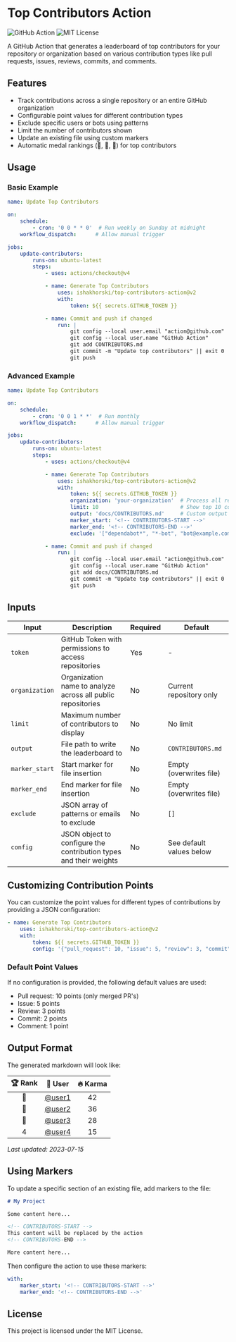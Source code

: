 # Top Contributors Action

<img alt="GitHub Action" src="https://img.shields.io/badge/GitHub-Action-blue?logo=github"> <img alt="MIT License" src="https://img.shields.io/badge/license-MIT-green">

A GitHub Action that generates a leaderboard of top contributors for your repository or organization based on various contribution types like pull requests, issues, reviews, commits, and comments.

## Features

- Track contributions across a single repository or an entire GitHub organization
- Configurable point values for different contribution types
- Exclude specific users or bots using patterns
- Limit the number of contributors shown
- Update an existing file using custom markers
- Automatic medal rankings (🥇, 🥈, 🥉) for top contributors

## Usage

### Basic Example

```yml
name: Update Top Contributors

on:
    schedule:
        - cron: '0 0 * * 0'  # Run weekly on Sunday at midnight
    workflow_dispatch:      # Allow manual trigger

jobs:
    update-contributors:
        runs-on: ubuntu-latest
        steps:
            - uses: actions/checkout@v4

            - name: Generate Top Contributors
                uses: ishakhorski/top-contributors-action@v2
                with:
                    token: ${{ secrets.GITHUB_TOKEN }}

            - name: Commit and push if changed
                run: |
                    git config --local user.email "action@github.com"
                    git config --local user.name "GitHub Action"
                    git add CONTRIBUTORS.md
                    git commit -m "Update top contributors" || exit 0
                    git push
```

### Advanced Example

```yml
name: Update Top Contributors

on:
    schedule:
        - cron: '0 0 1 * *'  # Run monthly
    workflow_dispatch:      # Allow manual trigger

jobs:
    update-contributors:
        runs-on: ubuntu-latest
        steps:
            - uses: actions/checkout@v4

            - name: Generate Top Contributors
                uses: ishakhorski/top-contributors-action@v2
                with:
                    token: ${{ secrets.GITHUB_TOKEN }}
                    organization: 'your-organization'  # Process all repos in the org
                    limit: 10                          # Show top 10 contributors
                    output: 'docs/CONTRIBUTORS.md'     # Custom output file
                    marker_start: '<!-- CONTRIBUTORS-START -->'
                    marker_end: '<!-- CONTRIBUTORS-END -->'
                    exclude: '["dependabot*", "*-bot", "bot@example.com"]'

            - name: Commit and push if changed
                run: |
                    git config --local user.email "action@github.com"
                    git config --local user.name "GitHub Action"
                    git add docs/CONTRIBUTORS.md
                    git commit -m "Update top contributors" || exit 0
                    git push
```

## Inputs

| Input | Description | Required | Default |
|-------|-------------|----------|---------|
| `token` | GitHub Token with permissions to access repositories | Yes | - |
| `organization` | Organization name to analyze across all public repositories | No | Current repository only |
| `limit` | Maximum number of contributors to display | No | No limit |
| `output` | File path to write the leaderboard to | No | `CONTRIBUTORS.md` |
| `marker_start` | Start marker for file insertion | No | Empty (overwrites file) |
| `marker_end` | End marker for file insertion | No | Empty (overwrites file) |
| `exclude` | JSON array of patterns or emails to exclude | No | `[]` |
| `config` | JSON object to configure the contribution types and their weights | No | See default values below |

## Customizing Contribution Points

You can customize the point values for different types of contributions by providing a JSON configuration:

```yml
- name: Generate Top Contributors
    uses: ishakhorski/top-contributors-action@v2
    with:
        token: ${{ secrets.GITHUB_TOKEN }}
        config: '{"pull_request": 10, "issue": 5, "review": 3, "commit": 2, "comment": 1}'
```

### Default Point Values

If no configuration is provided, the following default values are used:

- Pull request: 10 points (only merged PR's)
- Issue: 5 points
- Review: 3 points
- Commit: 2 points
- Comment: 1 point

## Output Format

The generated markdown will look like:

| 🏆 Rank | 👤 User | 🔥 Karma |
|:-------:|:--------:|:--------:|
| 🥇 | <a href="https://github.com/user1">@user1</a> | 42 |
| 🥈 | <a href="https://github.com/user2">@user2</a> | 36 |
| 🥉 | <a href="https://github.com/user3">@user3</a> | 28 |
| 4 | <a href="https://github.com/user4">@user4</a> | 15 |

_Last updated: 2023-07-15_

## Using Markers

To update a specific section of an existing file, add markers to the file:

```md
# My Project

Some content here...

<!-- CONTRIBUTORS-START -->
This content will be replaced by the action
<!-- CONTRIBUTORS-END -->

More content here...
```

Then configure the action to use these markers:
```yml
with:
    marker_start: '<!-- CONTRIBUTORS-START -->'
    marker_end: '<!-- CONTRIBUTORS-END -->'
```

## License

This project is licensed under the MIT License.
